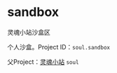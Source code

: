 # sandbox

灵魂小站沙盒区

个人沙盒。Project ID：`soul.sandbox`

父Project：[灵魂小站](https://github.com/DGCK81LNN/dgck81lnn.github.io) `soul`
